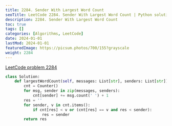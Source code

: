 ```yaml
---
title: 2284. Sender With Largest Word Count
seoTitle: LeetCode 2284. Sender With Largest Word Count | Python solution and explanation
description: 2284. Sender With Largest Word Count
toc: true
tags: []
categories: [Algorithms, LeetCode]
date: 2024-01-01
lastMod: 2024-01-01
featuredImage: https://picsum.photos/700/155?grayscale
weight: 2284
---
```


[LeetCode problem 2284](https://leetcode.com/problems/sender-with-largest-word-count/)

```python
class Solution:
    def largestWordCount(self, messages: List[str], senders: List[str]) -> str:
        cnt = Counter()
        for msg, sender in zip(messages, senders):
            cnt[sender] += msg.count(' ') + 1
        res = ''
        for sender, v in cnt.items():
            if cnt[res] < v or (cnt[res] == v and res < sender):
                res = sender
        return res

```
